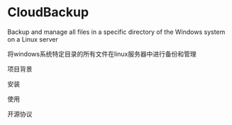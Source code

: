 # CloudBackup
Backup and manage all files in a specific directory of the Windows system on a Linux server

将windows系统特定目录的所有文件在linux服务器中进行备份和管理

项目背景

安装

使用

开源协议
